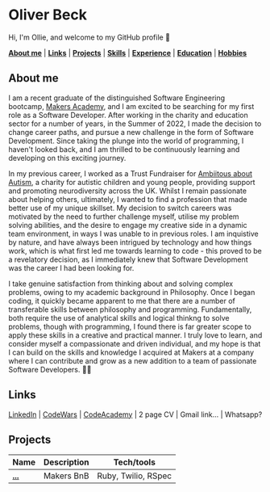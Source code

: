 # Oliver Beck

<p>Hi, I'm Ollie, and welcome to my GitHub profile 👋</p>

[**About me**](#about-me) | [**Links**](#links) | [**Projects**](#projects) | [**Skills**](#skills) | [**Experience**](#experience) | [**Education**](#education) | [**Hobbies**](#hobbies)

## About me

I am a recent graduate of the distinguished Software Engineering bootcamp, [Makers Academy](https://makers.tech/), and I am excited to be searching for my first role as a Software Developer. After working in the charity and education sector for a number of years, in the Summer of 2022, I made the decision to change career paths, and pursue a new challenge in the form of Software Development. Since taking the plunge into the world of programming, I haven't looked back, and I am thrilled to be continuously learning and developing on this exciting journey. 

In my previous career, I worked as a Trust Fundraiser for [Ambiitous about Autism](https://www.ambitiousaboutautism.org.uk/), a charity for autistic children and young people, providing support and promoting neurodiversity across the UK. Whilst I remain passionate about helping others, ultimately, I wanted to find a profession that made better use of my unique skillset. My decision to switch careers was motivated by the need to further challenge myself, utilise my problem solving abilities, and the desire to engage my creative side in a dynamic team environment, in ways I was unable to in previous roles. I am inquistive by nature, and have always been intrigued by technology and how things work, which is what first led me towards learning to code - this proved to be a revelatory decision, as I immediately knew that Software Development was the career I had been looking for.

I take genuine satisfaction from thinking about and solving complex problems, owing to my academic background in Philosophy. Once I began coding, it quickly became apparent to me that there are a number of transferable skills between philosophy and programming. Fundamentally, both require the use of analytical skills and logical thinkng to solve problems, though with programming, I found there is far greater scope to apply these skills in a creative and practical manner. I truly love to learn, and consider myself a compassionate and driven individual, and my hope is that I can build on the skills and knowledge I acquired at Makers at a company where I can contribute and grow as a new addition to a team of passionate Software Developers. 🧑‍💻 

## Links 

[LinkedIn](https://www.linkedin.com/in/oliver-beck-a09077115/) | [CodeWars](https://www.codewars.com/users/Ollie__B) | [CodeAcademy](https://www.codecademy.com/profiles/Ollie__B) | 2 page CV | Gmail link... | Whatsapp?

## Projects

| Name                         | Description             | Tech/tools             |
| ---------------------------- | ----------------------- | ---------------------- |
**[...](...)** | Makers BnB | Ruby, Twilio, RSpec |

